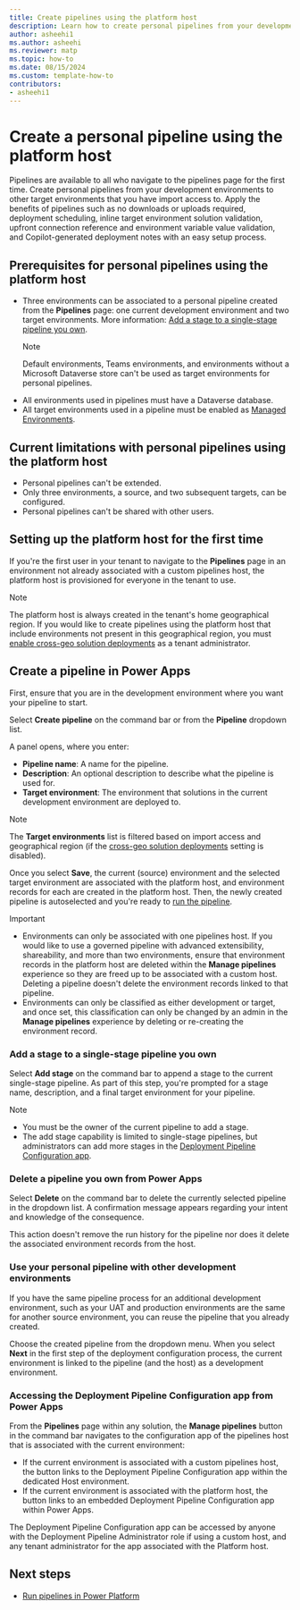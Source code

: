 ```yaml
---
title: Create pipelines using the platform host
description: Learn how to create personal pipelines from your development environments to other target environments that you have import access to.
author: asheehi1
ms.author: asheehi
ms.reviewer: matp
ms.topic: how-to
ms.date: 08/15/2024
ms.custom: template-how-to
contributors:
- asheehi1
---
```


# Create a personal pipeline using the platform host

Pipelines are available to all who navigate to the pipelines page for the first time. Create personal pipelines from your development environments to other target environments that you have import access to. Apply the benefits of pipelines such as no downloads or uploads required, deployment scheduling, inline target environment solution validation, upfront connection reference and environment variable value validation, and Copilot-generated deployment notes with an easy setup process.

## Prerequisites for personal pipelines using the platform host

- Three environments can be associated to a personal pipeline created from the **Pipelines** page: one current development environment and two target environments. More information:  [Add a stage to a single-stage pipeline you own](#add-a-stage-to-a-single-stage-pipeline-you-own).
  > [!NOTE]
  > Default environments, Teams environments, and environments without a Microsoft Dataverse store can't be used as target environments for personal pipelines.
- All environments used in pipelines must have a Dataverse database.
- All target environments used in a pipeline must be enabled as [Managed Environments](../admin/managed-environment-overview.md).

## Current limitations with personal pipelines using the platform host

- Personal pipelines can't be extended.
- Only three environments, a source, and two subsequent targets, can be configured.
- Personal pipelines can't be shared with other users.

## Setting up the platform host for the first time

If you're the first user in your tenant to navigate to the **Pipelines** page in an environment not already associated with a custom pipelines host, the platform host is provisioned for everyone in the tenant to use.

 > [!NOTE]
  > The platform host is always created in the tenant's home geographical region. If you would like to create pipelines using the platform host that include environments not present in this geographical region, you must [enable cross-geo solution deployments](enable-cross-geo-solution-deployments.md) as a tenant administrator.

## Create a pipeline in Power Apps

First, ensure that you are in the development environment where you want your pipeline to start.

Select **Create pipeline** on the command bar or from the **Pipeline** dropdown list.

A panel opens, where you enter:

- **Pipeline name**: A name for the pipeline.
- **Description**: An optional description to describe what the pipeline is used for.
- **Target environment**: The environment that solutions in the current development environment are deployed to.

 > [!NOTE]
  > The **Target environments** list is filtered based on import access and geographical region (if the [cross-geo solution deployments](enable-cross-geo-solution-deployments.md) setting is disabled).

Once you select **Save**, the current (source) environment and the selected target environment are associated with the platform host, and environment records for each are created in the platform host. Then, the newly created pipeline is autoselected and you're ready to [run the pipeline](run-pipeline.md).

> [!IMPORTANT]
>
> - Environments can only be associated with one pipelines host. If you would like to use a governed pipeline with advanced extensibility, shareability, and more than two environments, ensure that environment records in the platform host are deleted within the **Manage pipelines** experience so they are freed up to be associated with a custom host. Deleting a pipeline doesn't delete the environment records linked to that pipeline.
> - Environments can only be classified as either development or target, and once set, this classification can only be changed by an admin in the **Manage pipelines** experience by deleting or re-creating the environment record.

### Add a stage to a single-stage pipeline you own

Select **Add stage** on the command bar to append a stage to the current single-stage pipeline. As part of this step, you're prompted for a stage name, description, and a final target environment for your pipeline.

> [!NOTE]
>
> - You must be the owner of the current pipeline to add a stage.
> - The add stage capability is limited to single-stage pipelines, but administrators can add more stages in the [Deployment Pipeline Configuration app](#accessing-the-deployment-pipeline-configuration-app-from-power-apps).

### Delete a pipeline you own from Power Apps

Select **Delete** on the command bar to delete the currently selected pipeline in the dropdown list. A confirmation message appears regarding your intent and knowledge of the consequence.

This action doesn't remove the run history for the pipeline nor does it delete the associated environment records from the host.

### Use your personal pipeline with other development environments

If you have the same pipeline process for an additional development environment, such as your UAT and production environments are the same for another source environment, you can reuse the pipeline that you already created.

Choose the created pipeline from the dropdown menu. When you select **Next** in the first step of the deployment configuration process, the current environment is linked to the pipeline (and the host) as a development environment.

### Accessing the Deployment Pipeline Configuration app from Power Apps

From the **Pipelines** page within any solution, the **Manage pipelines** button in the command bar navigates to the configuration app of the pipelines host that is associated with the current environment:

- If the current environment is associated with a custom pipelines host, the button links to the Deployment Pipeline Configuration app within the dedicated Host environment.
- If the current environment is associated with the platform host, the button links to an embedded Deployment Pipeline Configuration app within Power Apps.

The Deployment Pipeline Configuration app can be accessed by anyone with the Deployment Pipeline Administrator role if using a custom host, and any tenant administrator for the app associated with the Platform host.

## Next steps

- [Run pipelines in Power Platform](run-pipeline.md)
